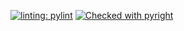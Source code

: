 [![linting: pylint](https://img.shields.io/badge/linting-pylint-yellowgreen)](https://github.com/pylint-dev/pylint)
[![Checked with pyright](https://microsoft.github.io/pyright/img/pyright_badge.svg)](https://microsoft.github.io/pyright/)
